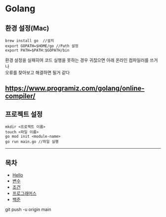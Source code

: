 # Golang

## 환경 설정(Mac)

```
brew install go  //설치
export GOPATH=$HOME/go //Path 설정
export PATH=$PATH:$GOPATH/bin
```

환경 설정을 실패히여 코드 실행을 못하는 경우 귀찮으면 아래 온라인 컴파일러를 쓰거나  
오류를 찾아보고 해결하면 될거 같다  

https://www.programiz.com/golang/online-compiler/
---
## 프로젝트 설정

```
mkdir <프로젝트 이름>
touch <파일 이름>
go mod init <module-name>
go run main.go //파일 실행
```
---
## 목차
- [Hello](Hello/Readme.md)
- [변수](Var/Readme.md)
- [조건](If/Readme.md)
- [프로그래머스](Pro/Readme.md)
- [백준](Baejoon/Readme.md)


git push -u origin main 
